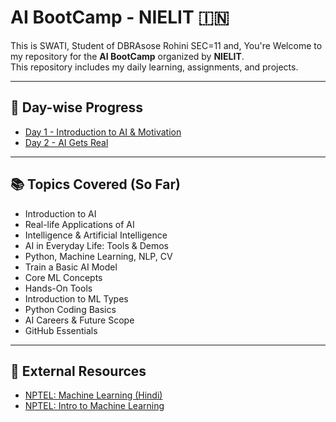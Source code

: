 # AI BootCamp - NIELIT 🇮🇳
This is SWATI, Student of DBRAsose Rohini SEC=11 and, 
You're Welcome to my repository for the **AI BootCamp** organized by **NIELIT**.  
This repository includes my daily learning, assignments, and projects.

---

## 📅 Day-wise Progress

- [Day 1 - Introduction to AI & Motivation](./Day1/Day1_Notes.md)
- [Day 2 - AI Gets Real](./Day2/Day2_Notes.md)

---

## 📚 Topics Covered (So Far)

- Introduction to AI
- Real-life Applications of AI
- Intelligence & Artificial Intelligence
- AI in Everyday Life: Tools & Demos
- Python, Machine Learning, NLP, CV
- Train a Basic AI Model
- Core ML Concepts
- Hands-On Tools
- Introduction to ML Types
- Python Coding Basics
- AI Careers & Future Scope
- GitHub Essentials

---

## 🔗 External Resources

- [NPTEL: Machine Learning (Hindi)](https://onlinecourses.nptel.ac.in/noc23_cs125/preview)
- [NPTEL: Intro to Machine Learning](https://onlinecourses.nptel.ac.in/noc25_cs46/preview)
